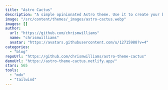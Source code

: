 ```yaml
---
title: "Astro Cactus"
description: "A simple opinionated Astro theme. Use it to create your blog or website."
image: "/src/content/themes/_images/astro-cactus.webp"
images: []
author:
  url: "https://github.com/chrismwilliams"
  name: "chrismwilliams"
  avatar: "https://avatars.githubusercontent.com/u/12715988?v=4"
categories:
  - "blog"
repoUrl: "https://github.com/chrismwilliams/astro-theme-cactus"
demoUrl: "https://astro-theme-cactus.netlify.app/"
stars: 565
tools:
  - "mdx"
  - "tailwind"
---
```

